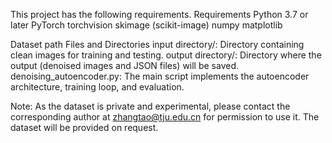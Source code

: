 This project has the following requirements.
Requirements
Python 3.7 or later
PyTorch
torchvision
skimage (scikit-image)
numpy
matplotlib

Dataset path
Files and Directories
input directory/: Directory containing clean images for training and testing.
output directory/: Directory where the output (denoised images and JSON files) will be saved.
denoising_autoencoder.py: The main script implements the autoencoder architecture, training loop, and evaluation.

Note: As the dataset is private and experimental, please contact the corresponding author at zhangtao@tju.edu.cn for permission to use it. The dataset will be provided on request.
